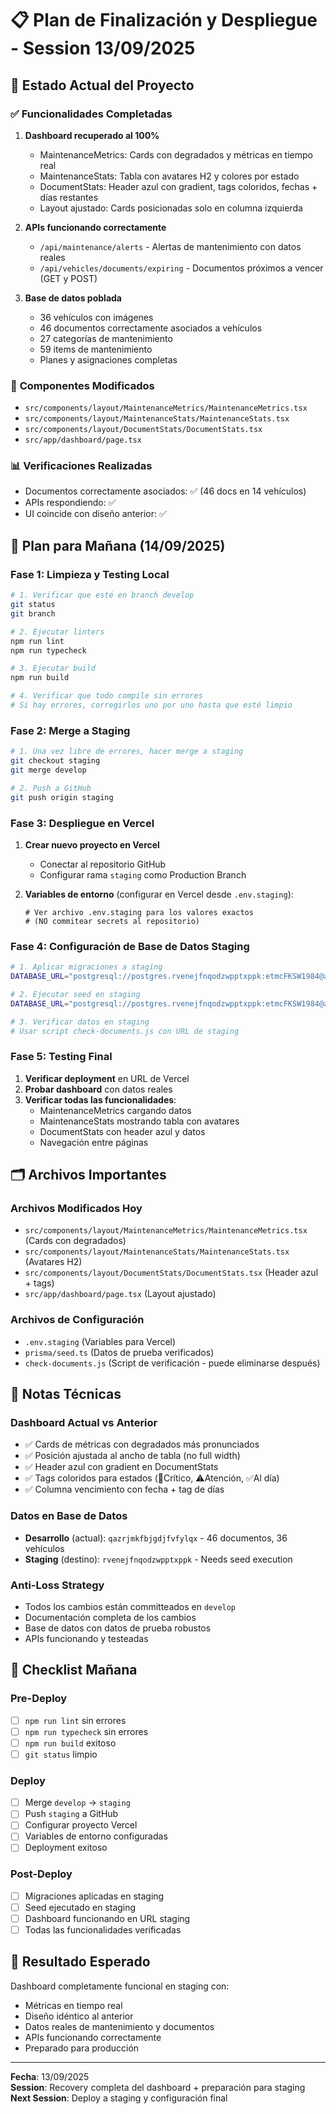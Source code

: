 # 📋 Plan de Finalización y Despliegue - Session 13/09/2025

## 🎯 Estado Actual del Proyecto

### ✅ **Funcionalidades Completadas**
1. **Dashboard recuperado al 100%**
   - MaintenanceMetrics: Cards con degradados y métricas en tiempo real
   - MaintenanceStats: Tabla con avatares H2 y colores por estado
   - DocumentStats: Header azul con gradient, tags coloridos, fechas + días restantes
   - Layout ajustado: Cards posicionadas solo en columna izquierda

2. **APIs funcionando correctamente**
   - `/api/maintenance/alerts` - Alertas de mantenimiento con datos reales
   - `/api/vehicles/documents/expiring` - Documentos próximos a vencer (GET y POST)

3. **Base de datos poblada**
   - 36 vehículos con imágenes
   - 46 documentos correctamente asociados a vehículos
   - 27 categorías de mantenimiento
   - 59 items de mantenimiento
   - Planes y asignaciones completas

### 🔧 **Componentes Modificados**
- `src/components/layout/MaintenanceMetrics/MaintenanceMetrics.tsx`
- `src/components/layout/MaintenanceStats/MaintenanceStats.tsx` 
- `src/components/layout/DocumentStats/DocumentStats.tsx`
- `src/app/dashboard/page.tsx`

### 📊 **Verificaciones Realizadas**
- Documentos correctamente asociados: ✅ (46 docs en 14 vehículos)
- APIs respondiendo: ✅
- UI coincide con diseño anterior: ✅

## 🚀 Plan para Mañana (14/09/2025)

### **Fase 1: Limpieza y Testing Local** 
```bash
# 1. Verificar que esté en branch develop
git status
git branch

# 2. Ejecutar linters
npm run lint
npm run typecheck

# 3. Ejecutar build
npm run build

# 4. Verificar que todo compile sin errores
# Si hay errores, corregirlos uno por uno hasta que esté limpio
```

### **Fase 2: Merge a Staging**
```bash
# 1. Una vez libre de errores, hacer merge a staging
git checkout staging
git merge develop

# 2. Push a GitHub
git push origin staging
```

### **Fase 3: Despliegue en Vercel**
1. **Crear nuevo proyecto en Vercel**
   - Conectar al repositorio GitHub
   - Configurar rama `staging` como Production Branch
   
2. **Variables de entorno** (configurar en Vercel desde `.env.staging`):
   ```
   # Ver archivo .env.staging para los valores exactos
   # (NO commitear secrets al repositorio)
   ```

### **Fase 4: Configuración de Base de Datos Staging**
```bash
# 1. Aplicar migraciones a staging
DATABASE_URL="postgresql://postgres.rvenejfnqodzwpptxppk:etmcFKSW1984@aws-1-us-east-2.pooler.supabase.com:6543/postgres?pgbouncer=true&sslmode=require&sslrootcert=prisma/ca.crt" npx prisma db push

# 2. Ejecutar seed en staging
DATABASE_URL="postgresql://postgres.rvenejfnqodzwpptxppk:etmcFKSW1984@aws-1-us-east-2.pooler.supabase.com:6543/postgres?pgbouncer=true&sslmode=require&sslrootcert=prisma/ca.crt" npm run seed

# 3. Verificar datos en staging
# Usar script check-documents.js con URL de staging
```

### **Fase 5: Testing Final**
1. **Verificar deployment** en URL de Vercel
2. **Probar dashboard** con datos reales
3. **Verificar todas las funcionalidades**:
   - MaintenanceMetrics cargando datos
   - MaintenanceStats mostrando tabla con avatares
   - DocumentStats con header azul y datos
   - Navegación entre páginas

## 🗂️ **Archivos Importantes**

### **Archivos Modificados Hoy**
- `src/components/layout/MaintenanceMetrics/MaintenanceMetrics.tsx` (Cards con degradados)
- `src/components/layout/MaintenanceStats/MaintenanceStats.tsx` (Avatares H2)
- `src/components/layout/DocumentStats/DocumentStats.tsx` (Header azul + tags)
- `src/app/dashboard/page.tsx` (Layout ajustado)

### **Archivos de Configuración**
- `.env.staging` (Variables para Vercel)
- `prisma/seed.ts` (Datos de prueba verificados)
- `check-documents.js` (Script de verificación - puede eliminarse después)

## 📝 **Notas Técnicas**

### **Dashboard Actual vs Anterior**
- ✅ Cards de métricas con degradados más pronunciados
- ✅ Posición ajustada al ancho de tabla (no full width)
- ✅ Header azul con gradient en DocumentStats
- ✅ Tags coloridos para estados (🔺Crítico, ⚠️Atención, ✅Al día)
- ✅ Columna vencimiento con fecha + tag de días

### **Datos en Base de Datos**
- **Desarrollo** (actual): `qazrjmkfbjgdjfvfylqx` - 46 documentos, 36 vehículos
- **Staging** (destino): `rvenejfnqodzwpptxppk` - Needs seed execution

### **Anti-Loss Strategy**
- Todos los cambios están committeados en `develop`
- Documentación completa de los cambios
- Base de datos con datos de prueba robustos
- APIs funcionando y testeadas

## 🚨 **Checklist Mañana**

### **Pre-Deploy**
- [ ] `npm run lint` sin errores
- [ ] `npm run typecheck` sin errores  
- [ ] `npm run build` exitoso
- [ ] `git status` limpio

### **Deploy**
- [ ] Merge `develop` → `staging`
- [ ] Push `staging` a GitHub
- [ ] Configurar proyecto Vercel
- [ ] Variables de entorno configuradas
- [ ] Deployment exitoso

### **Post-Deploy**
- [ ] Migraciones aplicadas en staging
- [ ] Seed ejecutado en staging
- [ ] Dashboard funcionando en URL staging
- [ ] Todas las funcionalidades verificadas

## 🎉 **Resultado Esperado**

Dashboard completamente funcional en staging con:
- Métricas en tiempo real
- Diseño idéntico al anterior
- Datos reales de mantenimiento y documentos
- APIs funcionando correctamente
- Preparado para producción

---

**Fecha**: 13/09/2025  
**Session**: Recovery completa del dashboard + preparación para staging  
**Next Session**: Deploy a staging y configuración final